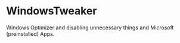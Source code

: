 # WindowsTweaker
Windows Optimizer and disabling unnecessary things and Microsoft (preinstalled) Apps.
